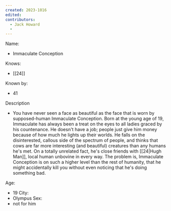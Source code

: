 ```yaml
---
created: 2023-1016
edited:
contributors:
  - Jack Howard
  - 
---
```


Name:
- Immaculate Conception

Knows:
- [[24]]

Known by:
- 41

Description
- You have never seen a face as beautiful as the face that is worn by supposed-human Immaculate Conception. Born at the young age of 19, Immaculate has always been a treat on the eyes to all ladies graced by his countenance. He doesn't have a job; people just give him money because of how much he lights up their worlds. He falls on the disinterested, callous side of the spectrum of people, and thinks that cows are far more interesting (and beautiful) creatures than any humans he's met. On a totally unrelated fact, he's close friends with [[24|Hugh Man]], local human unbovine in every way. The problem is, Immaculate Conception is on such a higher level than the rest of humanity, that he might accidentally kill you without even noticing that he's doing something bad. 

Age:
- 19
City:
- Olympus
Sex:
- not for him


